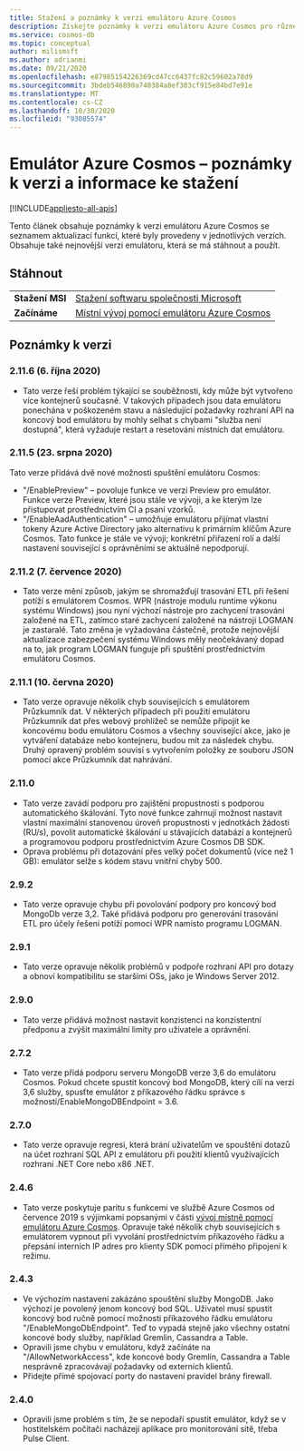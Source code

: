 ```yaml
---
title: Stažení a poznámky k verzi emulátoru Azure Cosmos
description: Získejte poznámky k verzi emulátoru Azure Cosmos pro různé verze a informace ke stažení.
ms.service: cosmos-db
ms.topic: conceptual
author: milismsft
ms.author: adrianmi
ms.date: 09/21/2020
ms.openlocfilehash: e87985154226369cd47cc6437fc82c59602a78d9
ms.sourcegitcommit: 3bdeb546890a740384a8ef383cf915e84bd7e91e
ms.translationtype: MT
ms.contentlocale: cs-CZ
ms.lasthandoff: 10/30/2020
ms.locfileid: "93085574"
---
```

# <a name="azure-cosmos-emulator---release-notes-and-download-information"></a>Emulátor Azure Cosmos – poznámky k verzi a informace ke stažení
[!INCLUDE[appliesto-all-apis](includes/appliesto-all-apis.md)]

Tento článek obsahuje poznámky k verzi emulátoru Azure Cosmos se seznamem aktualizací funkcí, které byly provedeny v jednotlivých verzích. Obsahuje také nejnovější verzi emulátoru, která se má stáhnout a použít.

## <a name="download"></a>Stáhnout

| | |
|---------|---------|
|**Stažení MSI**|[Stažení softwaru společnosti Microsoft](https://aka.ms/cosmosdb-emulator)|
|**Začínáme**|[Místní vývoj pomocí emulátoru Azure Cosmos](local-emulator.md)|

## <a name="release-notes"></a>Poznámky k verzi

### <a name="2116-6-october-2020"></a>2.11.6 (6. října 2020)

 - Tato verze řeší problém týkající se souběžnosti, kdy může být vytvořeno více kontejnerů současně. V takových případech jsou data emulátoru ponechána v poškozeném stavu a následující požadavky rozhraní API na koncový bod emulátoru by mohly selhat s chybami "služba není dostupná", která vyžaduje restart a resetování místních dat emulátoru.

### <a name="2115-23-august-2020"></a>2.11.5 (23. srpna 2020)

Tato verze přidává dvě nové možnosti spuštění emulátoru Cosmos: 

* "/EnablePreview" – povoluje funkce ve verzi Preview pro emulátor. Funkce verze Preview, které jsou stále ve vývoji, a ke kterým lze přistupovat prostřednictvím CI a psaní vzorků.
* "/EnableAadAuthentication" – umožňuje emulátoru přijímat vlastní tokeny Azure Active Directory jako alternativu k primárním klíčům Azure Cosmos. Tato funkce je stále ve vývoji; konkrétní přiřazení rolí a další nastavení související s oprávněními se aktuálně nepodporují.

### <a name="2112-07-july-2020"></a>2.11.2 (7. července 2020)

- Tato verze mění způsob, jakým se shromažďují trasování ETL při řešení potíží s emulátorem Cosmos. WPR (nástroje modulu runtime výkonu systému Windows) jsou nyní výchozí nástroje pro zachycení trasování založené na ETL, zatímco staré zachycení založené na nástroji LOGMAN je zastaralé. Tato změna je vyžadována částečně, protože nejnovější aktualizace zabezpečení systému Windows měly neočekávaný dopad na to, jak program LOGMAN funguje při spuštění prostřednictvím emulátoru Cosmos.

### <a name="2111-10-june-2020"></a>2.11.1 (10. června 2020)

- Tato verze opravuje několik chyb souvisejících s emulátorem Průzkumník dat. V některých případech při použití emulátoru Průzkumník dat přes webový prohlížeč se nemůže připojit ke koncovému bodu emulátoru Cosmos a všechny související akce, jako je vytváření databáze nebo kontejneru, budou mít za následek chybu. Druhý opravený problém souvisí s vytvořením položky ze souboru JSON pomocí akce Průzkumník dat nahrávání.

### <a name="2110"></a>2.11.0

- Tato verze zavádí podporu pro zajištění propustnosti s podporou automatického škálování. Tyto nové funkce zahrnují možnost nastavit vlastní maximální stanovenou úroveň propustnosti v jednotkách žádosti (RU/s), povolit automatické škálování u stávajících databází a kontejnerů a programovou podporu prostřednictvím Azure Cosmos DB SDK.
- Oprava problému při dotazování přes velký počet dokumentů (více než 1 GB): emulátor selže s kódem stavu vnitřní chyby 500.

### <a name="292"></a>2.9.2

- Tato verze opravuje chybu při povolování podpory pro koncový bod MongoDb verze 3,2. Také přidává podporu pro generování trasování ETL pro účely řešení potíží pomocí WPR namísto programu LOGMAN.

### <a name="291"></a>2.9.1

- Tato verze opravuje několik problémů v podpoře rozhraní API pro dotazy a obnoví kompatibilitu se staršími OSs, jako je Windows Server 2012.

### <a name="290"></a>2.9.0

- Tato verze přidává možnost nastavit konzistenci na konzistentní předponu a zvýšit maximální limity pro uživatele a oprávnění.

### <a name="272"></a>2.7.2

- Tato verze přidá podporu serveru MongoDB verze 3,6 do emulátoru Cosmos. Pokud chcete spustit koncový bod MongoDB, který cílí na verzi 3,6 služby, spusťte emulátor z příkazového řádku správce s možností/EnableMongoDBEndpoint = 3.6.

### <a name="270"></a>2.7.0

- Tato verze opravuje regresi, která brání uživatelům ve spouštění dotazů na účet rozhraní SQL API z emulátoru při použití klientů využívajících rozhraní .NET Core nebo x86 .NET.

### <a name="246"></a>2.4.6

- Tato verze poskytuje paritu s funkcemi ve službě Azure Cosmos od července 2019 s výjimkami popsanými v části [vývoj místně pomocí emulátoru Azure Cosmos](local-emulator.md). Opravuje také několik chyb souvisejících s emulátorem vypnout při vyvolání prostřednictvím příkazového řádku a přepsání interních IP adres pro klienty SDK pomocí přímého připojení k režimu.

### <a name="243"></a>2.4.3

- Ve výchozím nastavení zakázáno spouštění služby MongoDB. Jako výchozí je povolený jenom koncový bod SQL. Uživatel musí spustit koncový bod ručně pomocí možnosti příkazového řádku emulátoru "/EnableMongoDbEndpoint". Teď to vypadá stejně jako všechny ostatní koncové body služby, například Gremlin, Cassandra a Table.
- Opravili jsme chybu v emulátoru, když začínáte na "/AllowNetworkAccess", kde koncové body Gremlin, Cassandra a Table nesprávně zpracovávají požadavky od externích klientů.
- Přidejte přímé spojovací porty do nastavení pravidel brány firewall.

### <a name="240"></a>2.4.0

- Opravili jsme problém s tím, že se nepodaří spustit emulátor, když se v hostitelském počítači nacházejí aplikace pro monitorování sítě, třeba Pulse Client.
